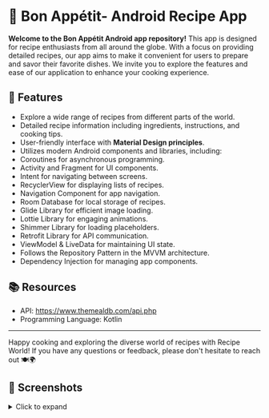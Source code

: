 # 🍳 Bon Appétit- Android Recipe App

**Welcome to the Bon Appétit Android app repository!** This app is designed for recipe enthusiasts from all around the globe. With a focus on providing detailed recipes, our app aims to make it convenient for users to prepare and savor their favorite dishes. We invite you to explore the features and ease of our application to enhance your cooking experience.

## 🌟 Features

- Explore a wide range of recipes from different parts of the world.
- Detailed recipe information including ingredients, instructions, and cooking tips.
- User-friendly interface with **Material Design principles**.
- Utilizes modern Android components and libraries, including:
- Coroutines for asynchronous programming.
- Activity and Fragment for UI components.
- Intent for navigating between screens.
- RecyclerView for displaying lists of recipes.
- Navigation Component for app navigation.
- Room Database for local storage of recipes.
- Glide Library for efficient image loading.
- Lottie Library for engaging animations.
- Shimmer Library for loading placeholders.
- Retrofit Library for API communication.
- ViewModel & LiveData for maintaining UI state.
- Follows the Repository Pattern in the MVVM architecture.
- Dependency Injection for managing app components.

## 📚 Resources

- API: https://www.themealdb.com/api.php
- Programming Language: Kotlin



---

Happy cooking and exploring the diverse world of recipes with Recipe World! If you have any questions or feedback, please don't hesitate to reach out 🍽️🌍

## 📸 Screenshots

<details>
<summary>Click to expand</summary>

### Splash Screen
<img src="app/screens/splash.jpeg" alt="splash" width="200" height="450">

### Login Screen
<img src="app/screens/login.jpeg" alt="login" width="200" height="450">

### signup Screen
<img src="app/screens/signup.jpeg" alt="signUp" width="200" height="450">

### Home Screen
<img src="app/screens/home.jpeg" alt="Recipe List" width="200" height="450">

### Recipe Details Screen

<img src="app/screens/details.jpeg" alt="Recipe details" width="200" height="450">

### search Screen
<img src="app/screens/search.jpeg" alt="Recipe search" width="200" height="450">

### favourite Screen
<img src="app/screens/fav.jpeg" alt="Recipe fav" width="200" height="450">



</details>
